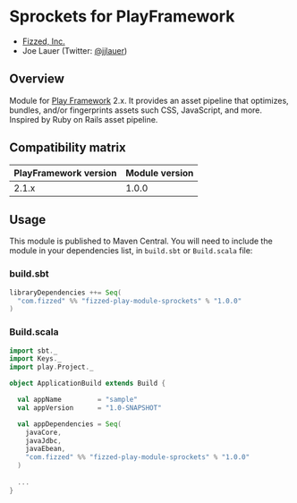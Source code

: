 Sprockets for PlayFramework
================================

 - [Fizzed, Inc.](http://fizzed.com)
 - Joe Lauer (Twitter: [@jjlauer](http://twitter.com/jjlauer))


## Overview

Module for [Play Framework](http://www.playframework.org/) 2.x. It provides an
asset pipeline that optimizes, bundles, and/or fingerprints assets such CSS, JavaScript, and more.
Inspired by Ruby on Rails asset pipeline.


## Compatibility matrix

| PlayFramework version | Module version | 
|:----------------------|:---------------|
| 2.1.x                 | 1.0.0          |


## Usage

This module is published to Maven Central.  You will need to include the module in your
dependencies list, in `build.sbt` or `Build.scala` file:


### build.sbt

```scala
libraryDependencies ++= Seq(
  "com.fizzed" %% "fizzed-play-module-sprockets" % "1.0.0"
)
```

### Build.scala

```scala
import sbt._
import Keys._
import play.Project._

object ApplicationBuild extends Build {

  val appName         = "sample"
  val appVersion      = "1.0-SNAPSHOT"

  val appDependencies = Seq(
    javaCore,
    javaJdbc,
    javaEbean,
    "com.fizzed" %% "fizzed-play-module-sprockets" % "1.0.0"
  )
  
  ...
}


